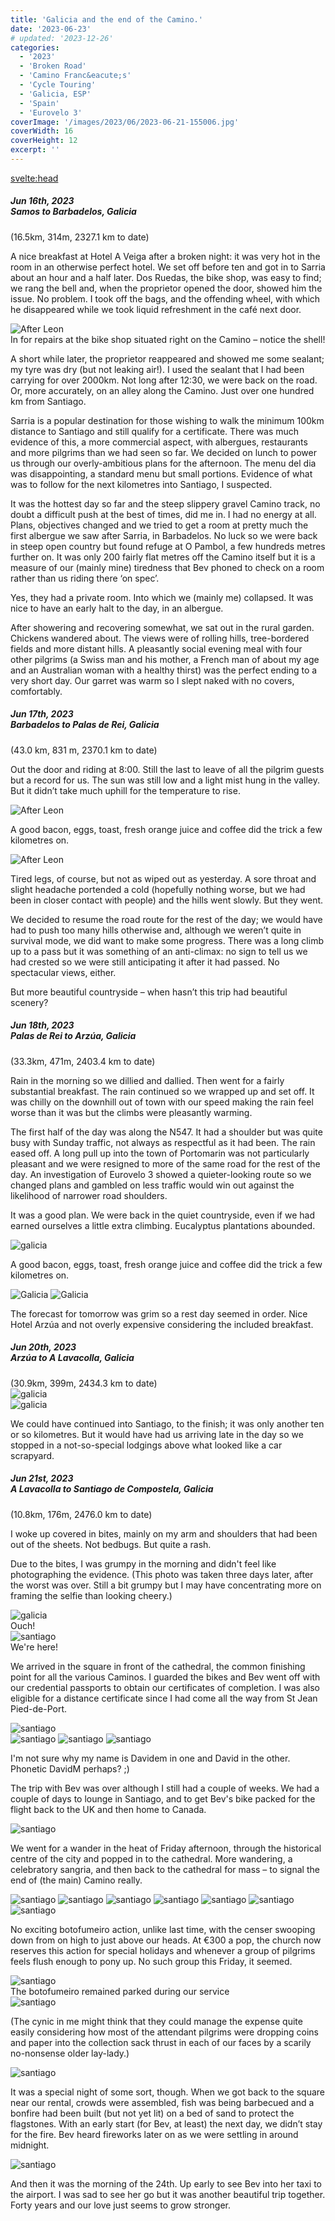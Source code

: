 ```yaml
---
title: 'Galicia and the end of the Camino.'
date: '2023-06-23'
# updated: '2023-12-26'
categories:
  - '2023'
  - 'Broken Road'
  - 'Camino Franc&eacute;s'
  - 'Cycle Touring'
  - 'Galicia, ESP'
  - 'Spain'
  - 'Eurovelo 3'
coverImage: '/images/2023/06/2023-06-21-155006.jpg'
coverWidth: 16
coverHeight: 12
excerpt: ''
---
```


<svelte:head>

<title>
Galicia
</title>
</svelte:head>

<script>
	import Callout from '$lib/components/Callout.svelte'
</script>

<section class="card">
  <h5>
    Jun 16th, 2023
    <br /> Samos to Barbadelos, Galicia
   </h5>(16.5km, 314m, 2327.1 km to date)   
  
  <p>A nice breakfast at Hotel A Veiga after a broken night: it was very hot in the room in an otherwise perfect hotel. We set off before ten and got in to Sarria about an hour and a half later. Dos Ruedas, the bike shop, was easy to find; we rang the bell and, when the proprietor opened the door, showed him the issue. No problem. I took off the bags, and the offending wheel, with which he disappeared while we took liquid refreshment in the café next door.</p>
  <img alt="After Leon" src="/images/2023/06/2023-06-16-111218.jpg" /> 
  <div class="caption">In for repairs at the bike shop situated right on the Camino &ndash; notice the shell!</div>
  <p>A short while later, the proprietor reappeared and showed me some sealant; my tyre was dry (but not leaking air!). I used the sealant that I had been carrying for over 2000km. Not long after 12:30, we were back on the road. Or, more accurately, on an alley along the Camino. Just over one hundred km from Santiago.</p>
  <p>Sarria is a popular destination for those wishing to walk the minimum 100km distance to Santiago and still qualify for a certificate. There was much evidence of this, a more commercial aspect, with albergues, restaurants and more pilgrims than we had seen so far. We decided on lunch to power us through our overly-ambitious plans for the afternoon. The menu del dia was disappointing, a standard menu but small portions. Evidence of what was to follow for the next kilometres into Santiago, I suspected.</p>
  <p>It was the hottest day so far and the steep slippery gravel Camino track, no doubt a difficult push at the best of times, did me in. I had no energy at all. Plans, objectives changed and we tried to get a room at pretty much the first albergue we saw after Sarria, in Barbadelos. No luck so we were back in steep open country but found refuge at O Pambol, a few hundreds metres further on. It was only 200 fairly flat metres off the Camino itself but it is a measure of our (mainly mine) tiredness that Bev phoned to check on a room rather than us riding there ‘on spec’.</p>
  <p>Yes, they had a private room. Into which we (mainly me) collapsed. It was nice to have an early halt to the day, in an albergue.</p>
  <p>After showering and recovering somewhat, we sat out in the rural garden. Chickens wandered about. The views were of rolling hills, tree-bordered fields and more distant hills. A pleasantly social evening meal with four other pilgrims (a Swiss man and his mother, a French man of about my age and an Australian woman with a healthy thirst) was the perfect ending to a very short day. Our garret was warm so I slept naked with no covers, comfortably.</p>
  
</section>

<section class="card">
  <h5>
    Jun 17th, 2023
    <br /> Barbadelos to Palas de Rei, Galicia
   </h5>(43.0 km, 831 m, 2370.1 km to date)   
  <p>Out the door and riding at 8:00. Still the last to leave of all the pilgrim guests but a record for us. The sun was still low and a light mist hung in the valley. But it didn’t take much uphill for the temperature to rise.</p>
  <img alt="After Leon" src="/images/2023/06/2023-06-17-080324.jpg" /> 
  <p>A good bacon, eggs, toast, fresh orange juice and coffee did the trick a few kilometres on.</p>
  <img alt="After Leon" src="/images/2023/06/2023-06-17-105531.jpg" /> 
  <p>Tired legs, of course, but not as wiped out as yesterday. A sore throat and slight headache portended a cold (hopefully nothing worse, but we had been in closer contact with people) and the hills went slowly. But they went. </p>
  <p>We decided to resume the road route for the rest of the day; we would have had to push too many hills otherwise and, although we weren’t quite in survival mode, we did want to make some progress. There was a long climb up to a pass but it was something of an anti-climax: no sign to tell us we had crested so we were still anticipating it after it had passed. No spectacular views, either. </p>
  <p>But more beautiful countryside – when hasn’t this trip had beautiful scenery?</p>
</section>

<section class="card">
  <h5>
    Jun 18th, 2023
    <br /> Palas de Rei to Arzúa, Galicia
  </h5>
  (33.3km, 471m, 2403.4 km to date)   
  <p>Rain in the morning so we dillied and dallied. Then went for a fairly substantial breakfast. The rain continued so we wrapped up and set off. It was chilly on the downhill out of town with our speed making the rain feel worse than it was but the climbs were pleasantly warming.</p>
  <p>The first half of the day was along the N547. It had a shoulder but was quite busy with Sunday traffic, not always as respectful as it had been. The rain eased off. A long pull up into the town of Portomarin was not particularly pleasant and we were resigned to more of the same road for the rest of the day. An investigation of Eurovelo 3 showed a quieter-looking route so we changed plans and gambled on less traffic would win out against the likelihood of narrower road shoulders.</p>
  <p>It was a good plan. We were back in the quiet countryside, even if we had earned ourselves a little extra climbing. Eucalyptus plantations abounded.</p>
  <img alt="galicia" src="/images/2023/06/2023-06-18-133811.jpg" /> 
  <p>A good bacon, eggs, toast, fresh orange juice and coffee did the trick a few kilometres on.</p>
  <img alt="Galicia" src="/images/2023/06/2023-06-18-133911.jpg" /> 
  <img alt="Galicia" src="/images/2023/06/2023-06-18-134602.jpg" /> 
  <p>The forecast for tomorrow was grim so a rest day seemed in order. Nice Hotel Arzúa and not overly expensive considering the included breakfast.</p> 
 </section>

<section class="card">
  <h5>
    Jun 20th, 2023
    <br /> Arzúa to A Lavacolla, Galicia
  </h5>
  (30.9km, 399m, 2434.3 km to date) 
  <div class="w-70"><img alt="galicia" src="/images/2023/06/2023-06-20-152221.jpg" /></div>
  <img alt="galicia" src="/images/2023/06/2023-06-20-153257.jpg" />
  <p>We could have continued into Santiago, to the finish; it was only another ten or so kilometres. But it would have had us arriving late in the day so we stopped in a not-so-special lodgings above what looked like a car scrapyard. </p>   
 </section>

 <section class="card">
  <h5>
    Jun 21st, 2023
    <br /> A Lavacolla to Santiago de Compostela, Galicia
  </h5>
  (10.8km, 176m, 2476.0 km to date) 
  <p>I woke up covered in bites, mainly on my arm and shoulders that had been out of the sheets. Not bedbugs. But quite a rash.</p>
  <p>Due to the bites, I was grumpy in the morning and didn't feel like photographing the evidence. (This photo was taken three days later, after the worst was over. Still a bit grumpy but I may have concentrating more on framing the selfie than looking cheery.)</p>
  <img alt="galicia" src="/images/2023/06/phone/20230624_1643.jpg" /> 
  <div  class="caption">Ouch!</div>
  <img alt="santiago" src="/images/2023/06/2023-06-21-124410.jpg" /> 
  <div  class="caption">We're here!</div>
  <p>We arrived in the square in front of the cathedral, the common finishing point for all the various 
  Caminos. I guarded the bikes and Bev went off with our credential passports to obtain our certificates of completion. I was also eligible for a distance certificate since I had come all the way from St Jean Pied-de-Port.</p>

  <div class="w-70"><img alt="santiago" src="/images/2023/06/2023-06-21-140214.jpg" /></div>   
  <img alt="santiago" src="/images/2023/06/2023-06-21-140238.jpg" />   
  <img alt="santiago" src="/images/2023/06/scan/caminoDave.jpg" />   
  <img alt="santiago" src="/images/2023/06/scan/caminoDistance.jpg" />

  <p>I'm not sure why my name is Davidem in one and David in the other. Phonetic DavidM perhaps? ;)</p>
  <p>The trip with Bev was over although I still had a couple of weeks. We had a couple of days to lounge in Santiago, and to get Bev's bike packed for the flight back to the UK and then home to Canada.</p>
  <img alt="santiago" src="/images/2023/06/2023-06-23-150700.jpg" />
  <p>We went for a wander in the heat of Friday afternoon, through the historical centre of the city and popped in to the cathedral. More wandering, a celebratory sangria, and then back to the cathedral for mass – to signal the end of (the main) Camino really.</p>
  <img alt="santiago" src="/images/2023/06/2023-06-21-153504.jpg" />
  <img alt="santiago" src="/images/2023/06/2023-06-21-154349.jpg" />
  <img alt="santiago" src="/images/2023/06/2023-06-23-164518.jpg" />
  <img alt="santiago" src="/images/2023/06/2023-06-23-172027.jpg" />
  <img alt="santiago" src="/images/2023/06/2023-06-23-173308.jpg" />
  <img alt="santiago" src="/images/2023/06/2023-06-23-174041.jpg" />
  <div class="w-70"><img alt="santiago" src="/images/2023/06/phone/20230623_1805.jpg" /></div>
  <p>No exciting botofumeiro action, unlike last time, with the censer swooping down from on high to just above our heads. At €300 a pop, the church now reserves this action for special holidays and whenever a group of pilgrims feels flush enough to pony up. No such group this Friday, it seemed.</p>
  <div class="w-70"><img alt="santiago" src="/images/2023/06/2023-06-23-172959.jpg" /></div>
  <div class="caption">The botofumeiro remained parked during our service</div>
  <img alt="santiago" src="/images/2023/06/2023-06-23-172916.jpg" />
  <p>(The cynic in me might think that they could manage the expense quite easily considering how most of the attendant pilgrims were dropping coins and paper into the collection sack thrust in each of our faces by a scarily no-nonsense older lay-lady.)</p>

  <img alt="santiago" src="/images/2023/06/2023-06-23-215625.jpg" />
  <p>It was a special night of some sort, though. When we got back to the square near our rental, crowds were assembled, fish was being barbecued and a bonfire had been built (but not yet lit) on a bed of sand to protect the flagstones. With an early start (for Bev, at least) the next day, we didn’t stay for the fire. Bev heard fireworks later on as we were settling in around midnight.</p>
  <img alt="santiago" src="/images/2023/06/2023-06-23-215913.jpg" />
  <p>And then it was the morning of the 24th. Up early to see Bev into her taxi to the airport. I was sad to see her go but it was another beautiful trip together. Forty years and our love just seems to grow stronger.</p>
 </section>
